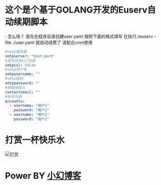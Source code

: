 # 这个是个基于GOLANG开发的Euserv自动续期脚本
· 怎么用？
首先在程序目录创建user.yaml 按照下面的格式填写 在执行./euserv -file ./user.yaml 就自动续费了
请配合cron使用
```yaml
#smtp服务器
smtpserver: "host:port"
#是否启用ssl加密
smtpssl: false
#smtp用户名
smtpusername: ""
#smtp密码
smtppassword: ""
#邮箱接收人
contactsmail: ""
#账号列表
accounts:
  - username: "用户1"
    password: "用户1"
  - username: "用户2"
    password: "用户2"
```
# 打赏一杯快乐水
![打赏](https://52xhuan.cn/wp-content/uploads/2021/08/zanshang.png)
# Power BY [小幻博客](https://52xhuan.cn)
